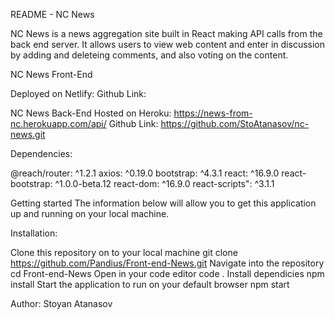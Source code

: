 README - NC News

NC News is a news aggregation site built in React making API calls from the back end server. It allows users to view web content and enter in discussion by adding and deleteing comments, and also voting on the content.

NC News Front-End

Deployed on Netlify: 
Github Link: 

NC News Back-End
Hosted on Heroku: https://news-from-nc.herokuapp.com/api/
Github Link: https://github.com/StoAtanasov/nc-news.git

Dependencies:

@reach/router: ^1.2.1
axios: ^0.19.0
bootstrap: ^4.3.1
react: ^16.9.0
react-bootstrap: ^1.0.0-beta.12
react-dom: ^16.9.0
react-scripts": ^3.1.1

Getting started
The information below will allow you to get this application up and running on your local machine.

Installation:

Clone this repository on to your local machine
git clone https://github.com/Pandius/Front-end-News.git
Navigate into the repository
cd Front-end-News
Open in your code editor
code .
Install dependicies
npm install
Start the application to run on your default browser
npm start

Author:
Stoyan Atanasov
